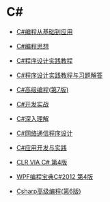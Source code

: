 # C#

* <a href="https://sn9.us/file/632278-416963604" title="C#编程从基础到应用" target="_blank">C#编程从基础到应用</a>
* <a href="https://sn9.us/file/632278-416963610" title="C#编程思想" target="_blank">C#编程思想</a>
* <a href="https://sn9.us/file/632278-416963613" title="C#程序设计实践教程" target="_blank">C#程序设计实践教程</a>
* <a href="https://sn9.us/file/632278-416963616" title="C#程序设计实践教程与习题解答" target="_blank">C#程序设计实践教程与习题解答</a>
* <a href="https://sn9.us/file/632278-416963622" title="C#高级编程(第7版)" target="_blank">C#高级编程(第7版)</a>
* <a href="https://sn9.us/file/632278-416963397" title="C#开发实战" target="_blank">C#开发实战</a>

* <a href="https://sn9.us/file/632278-416963705" title="C#深入理解" target="_blank">C#深入理解</a>
* <a href="https://sn9.us/file/632278-416963400" title="C#网络通信程序设计" target="_blank">C#网络通信程序设计</a>
* <a href="https://sn9.us/file/632278-416963403" title="C#应用开发与实践" target="_blank">C#应用开发与实践</a>
* <a href="https://sn9.us/file/632278-416963412" title="CLR VIA C# 第4版" target="_blank">CLR VIA C# 第4版</a>
* <a href="https://sn9.us/file/632278-416963409" title="WPF编程宝典C#2012 第4版" target="_blank">WPF编程宝典C#2012 第4版</a>
* <a href="https://sn9.us/file/632278-416963418" title="Csharp高级编程(第6版)" target="_blank">Csharp高级编程(第6版)</a>